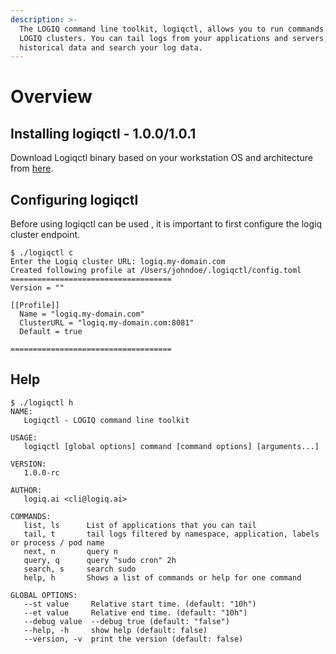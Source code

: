 ```yaml
---
description: >-
  The LOGIQ command line toolkit, logiqctl, allows you to run commands against
  LOGIQ clusters. You can tail logs from your applications and servers, query
  historical data and search your log data.
---
```


# Overview

## Installing logiqctl - 1.0.0/1.0.1

Download Logiqctl binary based on your workstation OS and architecture from [here](https://github.com/logiqai/logiqctl/releases).

## Configuring logiqctl

Before using logiqctl can be used , it is important to first configure the logiq cluster endpoint.

```text
$ ./logiqctl c
Enter the Logiq cluster URL: logiq.my-domain.com
Created following profile at /Users/johndoe/.logiqctl/config.toml
====================================
Version = ""

[[Profile]]
  Name = "logiq.my-domain.com"
  ClusterURL = "logiq.my-domain.com:8081"
  Default = true

====================================
```

## Help

```text
$ ./logiqctl h
NAME:
   Logiqctl - LOGIQ command line toolkit

USAGE:
   logiqctl [global options] command [command options] [arguments...]

VERSION:
   1.0.0-rc

AUTHOR:
   logiq.ai <cli@logiq.ai>

COMMANDS:
   list, ls      List of applications that you can tail
   tail, t       tail logs filtered by namespace, application, labels or process / pod name
   next, n       query n
   query, q      query "sudo cron" 2h
   search, s     search sudo
   help, h       Shows a list of commands or help for one command

GLOBAL OPTIONS:
   --st value     Relative start time. (default: "10h")
   --et value     Relative end time. (default: "10h")
   --debug value  --debug true (default: "false")
   --help, -h     show help (default: false)
   --version, -v  print the version (default: false)
```

